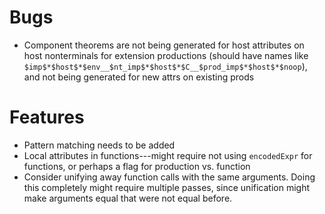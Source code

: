 
Bugs
======================================================================
* Component theorems are not being generated for host attributes on
  host nonterminals for extension productions (should have names like
  `$imp$*$host$*$env__$nt_imp$*$host$*$C__$prod_imp$*$host$*$noop`),
  and not being generated for new attrs on existing prods


Features
======================================================================
* Pattern matching needs to be added
* Local attributes in functions---might require not using
  `encodedExpr` for functions, or perhaps a flag for production
  vs. function
* Consider unifying away function calls with the same arguments.
  Doing this completely might require multiple passes, since
  unification might make arguments equal that were not equal before.

